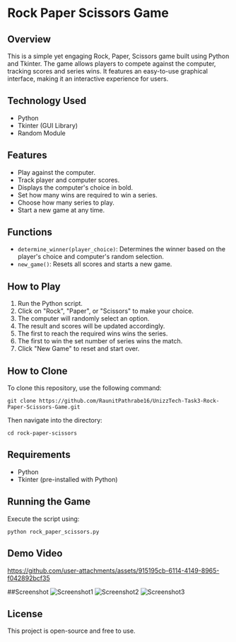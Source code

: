 # Rock Paper Scissors Game

## Overview
This is a simple yet engaging Rock, Paper, Scissors game built using Python and Tkinter. The game allows players to compete against the computer, tracking scores and series wins. It features an easy-to-use graphical interface, making it an interactive experience for users.

## Technology Used
- Python
- Tkinter (GUI Library)
- Random Module

## Features
- Play against the computer.
- Track player and computer scores.
- Displays the computer's choice in bold.
- Set how many wins are required to win a series.
- Choose how many series to play.
- Start a new game at any time.

## Functions
- `determine_winner(player_choice)`: Determines the winner based on the player's choice and computer's random selection.
- `new_game()`: Resets all scores and starts a new game.

## How to Play
1. Run the Python script.
2. Click on "Rock", "Paper", or "Scissors" to make your choice.
3. The computer will randomly select an option.
4. The result and scores will be updated accordingly.
5. The first to reach the required wins wins the series.
6. The first to win the set number of series wins the match.
7. Click "New Game" to reset and start over.

## How to Clone
To clone this repository, use the following command:
```
git clone https://github.com/RaunitPathrabe16/UnizzTech-Task3-Rock-Paper-Scissors-Game.git
```
Then navigate into the directory:
```
cd rock-paper-scissors
```

## Requirements
- Python
- Tkinter (pre-installed with Python)

## Running the Game
Execute the script using:
```
python rock_paper_scissors.py
```

## Demo Video 
https://github.com/user-attachments/assets/915195cb-6114-4149-8965-f042892bcf35

##Screenshot
![Screenshot1](https://github.com/user-attachments/assets/2412c2e1-234b-4120-8f08-ab24467c9639)
![Screenshot2](https://github.com/user-attachments/assets/2df2fe4e-bbda-4767-af11-88795e5b37e3)
![Screenshot3](https://github.com/user-attachments/assets/ea187555-f5fe-472e-8c4c-6cd3d8a27470)




## License
This project is open-source and free to use.

